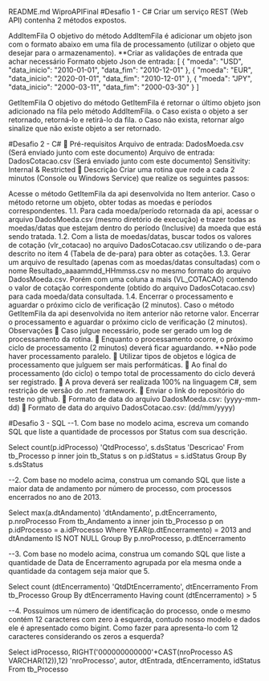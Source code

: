 README.md
WiproAPIFinal
#Desafio 1 - C#
Criar um serviço REST (Web API) contenha 2 métodos expostos.

AddItemFila
O objetivo do método AddItemFila é adicionar um objeto json com o formato abaixo em uma fila de processamento (utilizar o objeto que desejar para o armazenamento). **Criar as validações de entrada que achar necessário Formato objeto Json de entrada: [ { "moeda": "USD", "data_inicio": "2010-01-01", "data_fim": "2010-12-01" }, { "moeda": "EUR", "data_inicio": "2020-01-01", "data_fim": "2010-12-01" }, { "moeda": "JPY", "data_inicio": "2000-03-11", "data_fim": "2000-03-30" } ]

GetItemFila
O objetivo do método GetItemFila é retornar o último objeto json adicionado na fila pelo método AddItemFila. o Caso exista o objeto a ser retornado, retorná-lo e retirá-lo da fila. o Caso não exista, retornar algo sinalize que não existe objeto a ser retornado.

#Desafio 2 - C#
 Pré-requisitos Arquivo de entrada: DadosMoeda.csv (Será enviado junto com este documento) Arquivo de entrada: DadosCotacao.csv (Será enviado junto com este documento) Sensitivity: Internal & Restricted  Descrição Criar uma rotina que rode a cada 2 minutos (Console ou Windows Service) que realize os seguintes passos:

Acesse o método GetItemFila da api desenvolvida no Item anterior. Caso o método retorne um objeto, obter todas as moedas e períodos correspondentes. 1.1. Para cada moeda/período retornada da api, acessar o arquivo DadosMoeda.csv (mesmo diretório de execução) e trazer todas as moedas/datas que estejam dentro do período (Inclusive) da moeda que está sendo tratada. 1.2. Com a lista de moedas/datas, buscar todos os valores de cotação (vlr_cotacao) no arquivo DadosCotacao.csv utilizando o de-para descrito no item 4 (Tabela de de-para) para obter as cotações. 1.3. Gerar um arquivo de resultado (apenas com as moedas/datas consultadas) com o nome Resultado_aaaammdd_HHmmss.csv no mesmo formato do arquivo DadosMoeda.csv. Porém com uma coluna a mais (VL_COTACAO) contendo o valor de cotação correspondente (obtido do arquivo DadosCotacao.csv) para cada moeda/data consultada. 1.4. Encerrar o processamento e aguardar o próximo ciclo de verificação (2 minutos).
Caso o método GetItemFila da api desenvolvida no item anterior não retorne valor. Encerrar o processamento e aguardar o próximo ciclo de verificação (2 minutos).
Observações  Caso julgue necessário, pode ser gerado um log de processamento da rotina.  Enquanto o processamento ocorre, o próximo ciclo de processamento (2 minutos) deverá ficar aguardando. **Não pode haver processamento paralelo.  Utilizar tipos de objetos e lógica de processamento que julguem ser mais performáticas.  Ao final do processamento (do ciclo) o tempo total de processamento do ciclo deverá ser registrado.  A prova deverá ser realizada 100% na linguagem C#, sem restrição de versão do .net framework.  Enviar o link do repositório do teste no github.  Formato de data do arquivo DadosMoeda.csv: (yyyy-mm-dd)  Formato de data do arquivo DadosCotacao.csv: (dd/mm/yyyy)

#Desafio 3 - SQL
--1. Com base no modelo acima, escreva um comando SQL que liste a quantidade de processos por Status com sua descrição.

Select count(p.idProcesso) 'QtdProcesso', s.dsStatus 'Descricao' From tb_Processo p inner join tb_Status s on p.idStatus = s.idStatus Group By s.dsStatus

--2. Com base no modelo acima, construa um comando SQL que liste a maior data de andamento por número de processo, com processos encerrados no ano de 2013.

Select max(a.dtAndamento) 'dtAndamento', p.dtEncerramento, p.nroProcesso From tb_Andamento a inner join tb_Processo p on p.idProcesso = a.idProcesso Where YEAR(p.dtEncerramento) = 2013 and dtAndamento IS NOT NULL Group By p.nroProcesso, p.dtEncerramento

--3. Com base no modelo acima, construa um comando SQL que liste a quantidade de Data de Encerramento agrupada por ela mesma onde a quantidade da contagem seja maior que 5.

Select count (dtEncerramento) 'QtdDtEncerramento', dtEncerramento From tb_Processo Group By dtEncerramento Having count (dtEncerramento) > 5

--4. Possuímos um número de identificação do processo, onde o mesmo contém 12 caracteres com zero à esquerda, contudo nosso modelo e dados ele é apresentado como bigint. Como fazer para apresenta-lo com 12 caracteres considerando os zeros a esquerda?

Select idProcesso, RIGHT('000000000000'+CAST(nroProcesso AS VARCHAR(12)),12) 'nroProcesso', autor, dtEntrada, dtEncerramento, idStatus From tb_Processo
